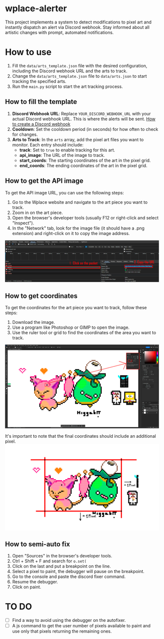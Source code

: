 # wplace-alerter
This project implements a system to detect modifications to pixel art and instantly dispatch an alert via Discord webhook. Stay informed about all artistic changes with prompt, automated notifications.

# How to use
1. Fill the `data/arts_template.json` file with the desired configuration, including the Discord webhook URL and the arts to track.
2. Change the `data/arts_template.json` file to `data/arts.json` to start tracking the specified arts.
3. Run the `main.py` script to start the art tracking process.

## How to fill the template

1. **Discord Webhook URL**: Replace `YOUR_DISCORD_WEBHOOK_URL` with your actual Discord webhook URL. This is where the alerts will be sent. [How to create a Discord webhook](https://support.discord.com/hc/en-us/articles/228383668-Intro-to-Webhooks)
2. **Cooldown**: Set the cooldown period (in seconds) for how often to check for changes.
3. **Arts to Track**: In the `arts` array, add the pixel art files you want to monitor. Each entry should include:
    - **track**: Set to `true` to enable tracking for this art.
    - **api_image**: The URL of the image to track.
    - **start_coords**: The starting coordinates of the art in the pixel grid.
    - **end_coords**: The ending coordinates of the art in the pixel grid.

## How to get the API image

To get the API image URL, you can use the following steps:

1. Go to the Wplace website and navigate to the art piece you want to track.
2. Zoom in on the art piece.
3. Open the browser's developer tools (usually F12 or right-click and select "Inspect").
4. In the "Network" tab, look for the image file (it should have a .png extension) and right-click on it to copy the image address.

![Network Instructions](images/network.png)

## How to get coordinates

To get the coordinates for the art piece you want to track, follow these steps:

1. Download the image.
2. Use a program like Photoshop or GIMP to open the image.
3. Use the ruler tool or grid to find the coordinates of the area you want to track.

![Photoshop 1](images/photoshop1.png)

It's important to note that the final coordinates should include an additional pixel.
![Photoshop 2](images/photoshop2.png)

## How to semi-auto fix

1. Open "Sources" in the browser's developer tools.
2. Ctrl + Shift + F and search for `o.set(`
3. Click on the last and put a breakpoint on the line.
4. Select a pixel to paint, the debugger will pause on the breakpoint.
5. Go to the console and paste the discord fixer command.
6. Resume the debugger.
7. Click on paint.

# TO DO
- [ ] Find a way to avoid using the debugger on the autofixer.
- [ ] A js command to get the user number of pixels available to paint and use only that pixels returning the remaining ones.